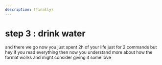 ```yaml
---
description: (finally)
---
```


# step 3 : drink water

and there we go now you just spent 2h of your life just for 2 commands but hey if you read everything then now you understand more about how the format works and might consider giving it some love



